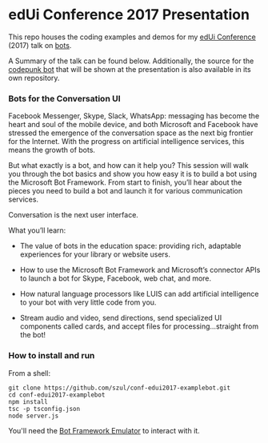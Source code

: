 # edUi Conference 2017 Presentation

This repo houses the coding examples and demos for my [edUi Conference](http://eduiconf.org) (2017) talk on [bots](http://eduiconf.org/sessions/building-bots-for-the-conversation-ui/).

A Summary of the talk can be found below. Additionally, the source for the [codepunk bot](https://github.com/codepunk-io/io.codepunk.bot) that will be shown at the presentation is also available in its own repository.

### Bots for the Conversation UI

Facebook Messenger, Skype, Slack, WhatsApp: messaging has become the heart and soul of the mobile device, and both Microsoft and Facebook have stressed the emergence of the conversation space as the next big frontier for the Internet. With the progress on artificial intelligence services, this means the growth of bots.

But what exactly is a bot, and how can it help you? This session will walk you through the bot basics and show you how easy it is to build a bot using the Microsoft Bot Framework. From start to finish, you’ll hear about the pieces you need to build a bot and launch it for various communication services.

Conversation is the next user interface.

What you’ll learn:

* The value of bots in the education space: providing rich, adaptable experiences for your library or website users.

* How to use the Microsoft Bot Framework and Microsoft’s connector APIs to launch a bot for Skype, Facebook, web chat, and more.

* How natural language processors like LUIS can add artificial intelligence to your bot with very little code from you.

* Stream audio and video, send directions, send specialized UI components called cards, and accept files for processing…straight from the bot!

### How to install and run

From a shell:

```
git clone https://github.com/szul/conf-edui2017-examplebot.git
cd conf-edui2017-examplebot
npm install
tsc -p tsconfig.json
node server.js
```
You'll need the [Bot Framework Emulator](https://github.com/Microsoft/BotFramework-Emulator) to interact with it.
